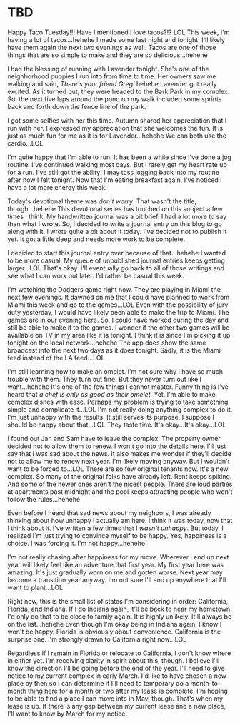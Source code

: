 # TBD

Happy Taco Tuesday!!! Have I mentioned I love tacos?!? LOL This week, I'm having a lot of tacos...hehehe I made some last night and tonight. I'll likely have them again the next two evenings as well. Tacos are one of those things that are so simple to make and they are so delicious...hehehe

I had the blessing of running with Lavender tonight. She's one of the neighborhood puppies I run into from time to time. Her owners saw me walking and said, *There's your friend Greg!* hehehe Lavender got really excited. As it turned out, they were headed to the Bark Park in my complex. So, the next five laps around the pond on my walk included some sprints back and forth down the fence line of the park.

I got some selfies with her this time. Autumn shared her appreciation that I run with her. I expressed my appreciation that she welcomes the fun. It is just as much fun for me as it is for Lavender...hehehe We can both use the cardio...LOL

I'm quite happy that I'm able to run. It has been a while since I've done a jog routine. I've continued walking most days. But I rarely get my heart rate up for a run. I've still got the ability! I may toss jogging back into my routine after how I felt tonight. Now that I'm eating breakfast again, I've noticed I have a lot more energy this week.

Today's devotional theme was *don't worry*. That wasn't the title, though...hehehe This devotional series has touched on this subject a few times I think. My handwritten journal was a bit brief. I had a lot more to say than what I wrote. So, I decided to write a journal entry on this blog to go along with it. I wrote quite a bit about it today. I've decided not to publish it yet. It got a little deep and needs more work to be complete.

I decided to start this journal entry over because of that...hehehe I wanted to be more casual. My queue of unpublished journal entries keeps getting larger...LOL That's okay. I'll eventually go back to all of those writings and see what I can work out later. I'd rather be casual this week.

I'm watching the Dodgers game right now. They are playing in Miami the next few evenings. It dawned on me that I could have planned to work from Miami this week and go to the games...LOL Even with the possibility of jury duty yesterday, I would have likely been able to make the trip to Miami. The games are in our evening here. So, I could have worked during the day and still be able to make it to the games. I wonder if the other two games will be available on TV in my area like it is tonight. I think it is since I'm picking it up tonight on the local network...hehehe The app does show the same broadcast info the next two days as it does tonight. Sadly, it is the Miami feed instead of the LA feed...LOL

I'm still learning how to make an omelet. I'm not sure why I have so much trouble with them. They turn out fine. But they never turn out like I want...hehehe It's one of the few things I cannot master. Funny thing is I've heard that *a chef is only as good as their omelet*. Yet, I'm able to make complex dishes with ease. Perhaps my problem is trying to take something simple and complicate it...LOL I'm not really doing anything complex to do it. I'm just unhappy with the results. It still serves its purpose. I suppose I should be happy about that...LOL They taste fine. It's okay...It's okay...LOL

I found out Jan and Sam have to leave the complex. The property owner decided not to allow them to renew. I won't go into the details here. I'll just say that I was sad about the news. It also makes me wonder if they'll decide not to allow me to renew next year. I'm likely moving anyway. But I wouldn't want to be forced to...LOL There are so few original tenants now. It's a new complex. So many of the original folks have already left. Rent keeps spiking. And some of the newer ones aren't the nicest people. There are loud parties at apartments past midnight and the pool keeps attracting people who won't follow the rules...hehehe

Even before I heard that sad news about my neighbors, I was already thinking about how unhappy I actually am here. I think it was today, now that I think about it. I've written a few times that I *wasn't unhappy*. But today, I realized I'm just trying to convince myself to be happy. Yes, happiness is a choice. I was forcing it. I'm not happy...hehehe

I'm not really chasing after happiness for my move. Wherever I end up next year will likely feel like an adventure that first year. My first year here was amazing. It's just gradually worn on me and gotten worse. Next year may become a transition year anyway. I'm not sure I'll end up anywhere that I'll want to plant...LOL

Right now, this is the small list of states I'm considering in order: California, Florida, and Indiana. If I do Indiana again, it'll be back to near my hometown. I'd only do that to be close to family again. It is highly unlikely. It'll always be on the list...hehehe Even though I'm okay being in Indiana again, I know I won't be happy. Florida is obviously about convenience. California is the surprise one. I'm strongly drawn to California right now...LOL

Regardless if I remain in Florida or relocate to California, I don't know where in either yet. I'm receiving clarity in spirit about this, though. I believe I'll know the direction I'll be going before the end of the year. I'll need to give notice to my current complex in early March. I'd like to have chosen a new place by then so I can determine if I'll need to temporary do a month-to-month thing here for a month or two after my lease is complete. I'm hoping to be able to find a place I can move into in May, though. That's when my lease is up. If there is any gap between my current lease and a new place, I'll want to know by March for my notice.

